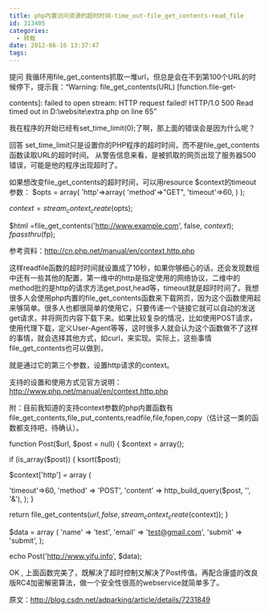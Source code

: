 ```yaml
---
title: php内置访问资源的超时时间-time_out-file_get_contents-read_file
id: 313405
categories:
  - 转载
date: 2012-06-16 13:37:47
tags:
---
```


提问 
我循环用file_get_contents抓取一堆url，但总是会在不到第100个URL的时候停下，提示我：“Warning: file_get_contents(URL) [function.file-get-

contents]: failed to open stream: HTTP request failed! HTTP/1.0 500 Read timed out
in D:\website\extra.php on line 65”

我在程序的开始已经有set_time_limit(0);了啊，那上面的错误会是因为什么呢？

回答
set_time_limit只是设置你的PHP程序的超时时间，而不是file_get_contents函数读取URL的超时时间。
从警告信息来看，是被抓取的网页出现了服务器500错误，可能是他的程序出现超时了。

如果想改变file_get_contents的超时时间，可以用resource $context的timeout参数：
$opts = array(
'http'=>array(
    'method'=>"GET",
    'timeout'=>60,
   )
);

$context = stream_context_create($opts);

$html =file_get_contents('http://www.example.com', false, $context);
fpassthru($fp);

参考资料：http://cn.php.net/manual/en/context.http.php

这样readfile函数的超时时间就设置成了10秒，如果你够细心的话，还会发现数组中还有一些其他的配置，第一维中的http是指定使用的网络协议，二维中的method批的是http的请求方法get,post,head等，timeout就是超时时间了。我想很多人会使用php内置的file_get_contents函数来下载网页，因为这个函数使用起来够简单。很多人也都很简单的使用它，只要传递一个链接它就可以自动的发送get请求，并将网页内容下载下来。如果比较复杂的情况，比如使用POST请求，使用代理下载，定义User-Agent等等，这时很多人就会认为这个函数做不了这样的事情，就会选择其他方式，如curl，来实现。实际上，这些事情file_get_contents也可以做到，

就是通过它的第三个参数，设置http请求的context。

支持的设置和使用方式见官方说明：http://www.php.net/manual/en/context.http.php

附：目前我知道的支持context参数的php内置函数有file_get_contents,file_put_contents,readfile,file,fopen,copy（估计这一类的函数都支持吧，待确认）。

function Post($url, $post = null)
{
$context = array();

if (is_array($post))
{
ksort($post);

$context['http'] = array
(

'timeout'=>60,
'method' => 'POST',
'content' => http_build_query($post, '', '&'),
);
}

return file_get_contents($url, false, stream_context_create($context));
}

$data = array
(
'name' => 'test',
'email' => 'test@gmail.com',
'submit' => 'submit',
);

echo Post('http://www.yifu.info', $data);

OK , 上面函数完美了，既解决了超时控制又解决了Post传值。再配合康盛的改良版RC4加密解密算法，做一个安全性很高的webservice就简单多了。

原文：http://blog.csdn.net/adparking/article/details/7231849